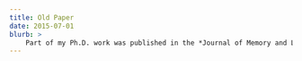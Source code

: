 ```yaml
---
title: Old Paper
date: 2015-07-01
blurb: >
	Part of my Ph.D. work was published in the *Journal of Memory and Language*: “Agreement attraction in Spanish comprehension” [[pdf]](/pubs/Lago_etal_SpanishAgreement_2015.pdf)
---
```

